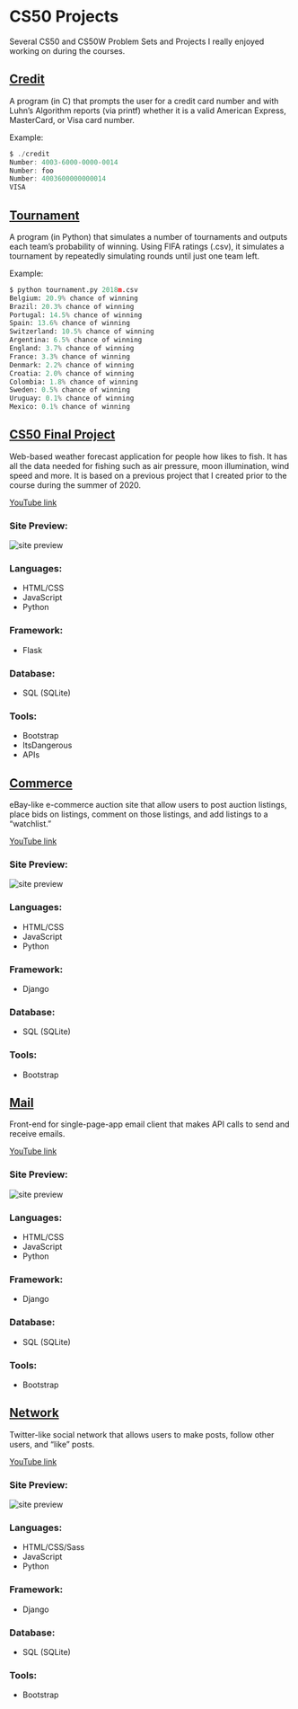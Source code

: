 # CS50 Projects
Several CS50 and CS50W Problem Sets and Projects I really enjoyed working on during the courses.

## [Credit](https://github.com/belamotive/CS50_projects/tree/credit)
A program (in C) that prompts the user for a credit card number and with Luhn’s Algorithm reports (via printf) whether it is a valid American Express, MasterCard, or Visa card number.

Example:
``` C
$ ./credit
Number: 4003-6000-0000-0014
Number: foo
Number: 4003600000000014
VISA
```

## [Tournament](https://github.com/belamotive/CS50_projects/tree/tournament)
A program (in Python) that simulates a number of tournaments and outputs each team’s probability of winning. Using FIFA ratings (.csv), it simulates a tournament by repeatedly simulating rounds until just one team left.

Example:
``` Python
$ python tournament.py 2018m.csv
Belgium: 20.9% chance of winning
Brazil: 20.3% chance of winning
Portugal: 14.5% chance of winning
Spain: 13.6% chance of winning
Switzerland: 10.5% chance of winning
Argentina: 6.5% chance of winning
England: 3.7% chance of winning
France: 3.3% chance of winning
Denmark: 2.2% chance of winning
Croatia: 2.0% chance of winning
Colombia: 1.8% chance of winning
Sweden: 0.5% chance of winning
Uruguay: 0.1% chance of winning
Mexico: 0.1% chance of winning
```

## [CS50 Final Project](https://github.com/belamotive/CS50_projects/tree/final_project)
Web-based weather forecast application for people how likes to fish. It has all the data needed for fishing such as air pressure, moon illumination, wind speed and more. It is based on a previous project that I created prior to the course during the summer of 2020.

[YouTube link](https://youtu.be/pf6ii4UWSbs)

### Site Preview:
![site preview](https://github.com/belamotive/CS50_projects/blob/ab3d296efd1fa953aa3101825f6b32091b8400b2/Screenshot%202021-05-20%20at%2012.22.33.jpg)

### Languages:
- HTML/CSS
- JavaScript
- Python

### Framework:
- Flask

### Database:
- SQL (SQLite)

### Tools:
- Bootstrap
- ItsDangerous
- APIs

## [Commerce](https://github.com/belamotive/CS50_projects/tree/commerce)
eBay-like e-commerce auction site that allow users to post auction listings, place bids on listings, comment on those listings, and add listings to a “watchlist.”

[YouTube link](https://youtu.be/3ei7EcvsyVs)

### Site Preview:
![site preview](https://github.com/belamotive/CS50_projects/blob/c6a1e5516894537005b0fc8a8a7c983ad528cbb9/Screenshot%202021-05-20%20at%2012.04.24.jpg)

### Languages:
- HTML/CSS
- JavaScript
- Python

### Framework:
- Django

### Database:
- SQL (SQLite)

### Tools:
- Bootstrap

## [Mail](https://github.com/belamotive/CS50_projects/tree/mail)

Front-end for single-page-app email client that makes API calls to send and receive emails.

[YouTube link](https://youtu.be/mOgbGypNBBQ)

### Site Preview:
![site preview](https://github.com/belamotive/CS50_projects/blob/b68bdd7e356f4fc3e85d7ab1f82fc6cf1b92d08c/Screenshot%202021-05-20%20at%2012.25.27.jpg)

### Languages:
- HTML/CSS
- JavaScript
- Python

### Framework:
- Django

### Database:
- SQL (SQLite)

### Tools:
- Bootstrap


## [Network](https://github.com/belamotive/CS50_projects/tree/network)

Twitter-like social network that allows users to make posts, follow other users, and “like” posts.

[YouTube link](https://youtu.be/vCPL5hpWFUY)

### Site Preview:
![site preview](https://github.com/belamotive/CS50_projects/blob/fa0778089fe0b56ff31c1a04379df66d62bb9cdd/Screenshot%202021-05-28%20at%2014.53.46.jpg)

### Languages:
- HTML/CSS/Sass
- JavaScript
- Python

### Framework:
- Django

### Database:
- SQL (SQLite)

### Tools:
- Bootstrap
